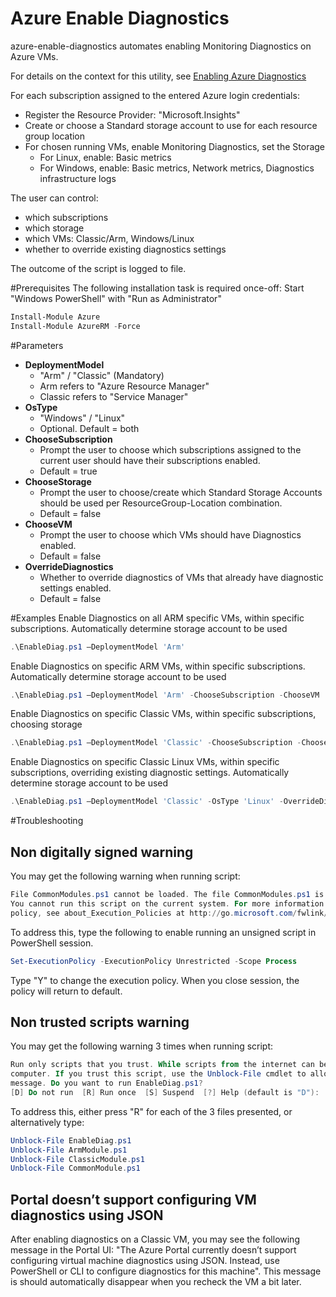 # Azure Enable Diagnostics

azure-enable-diagnostics automates enabling Monitoring Diagnostics on Azure VMs.

For details on the context for this utility, see [Enabling Azure Diagnostics](https://www.cloudyn.com/blog/)

For each subscription assigned to the entered Azure login credentials:
   * Register the Resource Provider: "Microsoft.Insights"
   * Create or choose a Standard storage account to use for each resource group location
   * For chosen running VMs, enable Monitoring Diagnostics, set the Storage
     * For Linux, enable: Basic metrics
     * For Windows, enable: Basic metrics, Network metrics, Diagnostics infrastructure logs

The user can control:
* which subscriptions
* which storage
* which VMs: Classic/Arm, Windows/Linux
* whether to override existing diagnostics settings

The outcome of the script is logged to file.


#Prerequisites
The following installation task is required once-off:
Start "Windows PowerShell" with "Run as Administrator"
```PowerShell
Install-Module Azure
Install-Module AzureRM -Force
```

#Parameters
* **DeploymentModel**
    * "Arm" / "Classic"  (Mandatory)
    * Arm refers to "Azure Resource Manager"
    * Classic refers to "Service Manager"
* **OsType**
    * "Windows" / "Linux"
    * Optional. Default = both
* **ChooseSubscription**
    * Prompt the user to choose which subscriptions assigned to the current user should have their subscriptions enabled.
    * Default = true
* **ChooseStorage**
    * Prompt the user to choose/create which Standard Storage Accounts should be used per ResourceGroup-Location combination.
    * Default = false
* **ChooseVM**
    * Prompt the user to choose which VMs should have Diagnostics enabled.
    * Default = false
* **OverrideDiagnostics**
    * Whether to override diagnostics of VMs that already have diagnostic settings enabled.
    * Default = false


#Examples
Enable Diagnostics on all ARM specific VMs, within specific subscriptions.
Automatically determine storage account to be used
```PowerShell
.\EnableDiag.ps1 –DeploymentModel 'Arm'
```
Enable Diagnostics on specific ARM VMs, within specific subscriptions.
Automatically determine storage account to be used
```PowerShell
.\EnableDiag.ps1 –DeploymentModel 'Arm' -ChooseSubscription -ChooseVM
```
Enable Diagnostics on specific Classic VMs, within specific subscriptions, choosing storage
```PowerShell
.\EnableDiag.ps1 –DeploymentModel 'Classic' -ChooseSubscription -ChooseVM -ChooseStorage
```
Enable Diagnostics on specific Classic Linux VMs, within specific subscriptions, overriding existing diagnostic settings.
Automatically determine storage account to be used
```PowerShell
.\EnableDiag.ps1 –DeploymentModel 'Classic' -OsType 'Linux' -OverrideDiagnostics
```

#Troubleshooting

## Non digitally signed warning
You may get the following warning when running script:
```PowerShell
File CommonModules.ps1 cannot be loaded. The file CommonModules.ps1 is not digitally signed.
You cannot run this script on the current system. For more information about running scripts and setting execution
policy, see about_Execution_Policies at http://go.microsoft.com/fwlink/?LinkID=135170.
```
To address this, type the following to enable running an unsigned script in PowerShell session.
```PowerShell
Set-ExecutionPolicy -ExecutionPolicy Unrestricted -Scope Process
```
Type "Y" to change the execution policy.
When you close session, the policy will return to default.


## Non trusted scripts warning
You may get the following warning 3 times when running script:
```PowerShell
Run only scripts that you trust. While scripts from the internet can be useful, this script can potentially harm your
computer. If you trust this script, use the Unblock-File cmdlet to allow the script to run without this warning
message. Do you want to run EnableDiag.ps1?
[D] Do not run  [R] Run once  [S] Suspend  [?] Help (default is "D"):
```
To address this, either press "R" for each of the 3 files presented, or alternatively type:
```PowerShell
Unblock-File EnableDiag.ps1
Unblock-File ArmModule.ps1
Unblock-File ClassicModule.ps1
Unblock-File CommonModule.ps1
```

## Portal doesn’t support configuring VM diagnostics using JSON
After enabling diagnostics on a Classic VM, you may see the following message in the Portal UI:
"The Azure Portal currently doesn’t support configuring virtual machine diagnostics using JSON. Instead, use PowerShell or CLI to configure diagnostics for this machine".
This message is should automatically disappear when you recheck the VM a bit later.
